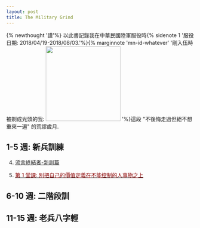 ```yaml
---
layout: post
title: The Military Grind
---
```

{% newthought '謹'%} 以此書記錄我在中華民國陸軍服役時{% sidenote 1 '服役日期: 2018/04/19-2018/08/03.'%}{% marginnote 'mn-id-whatever' '剛入伍時被剃成光頭的我: <img src="https://user-images.githubusercontent.com/7057863/40884275-363cf80a-6743-11e8-83e3-1dabf5c11287.png" width="200">
'%}這段 "不後悔走過但絕不想重來一遍" 的荒謬歲月.

## 1-5 週: 新兵訓練

<!--1. [通往地獄的高速公路](chap_1/highway_to_hell/):
 
2. [懇親](chap_1/probabilityreview):

3. [鑑測](chap_1/applications):-->

4. [流言終結者-新訓篇](chap_1/myth_buster/) 

5. [<span style="color:DarkRed">第 1 堂課: 別把自己的價值定義在不能控制的人事物之上</span>](chap_1/highway_to_hell/)

## 6-10 週: 二階段訓

<!--1. [全休](chap_2/directed/):

2. [圖書館 or 健身房?](chap_2/library_or_gym/):

3. [饒舌](chap_2/undirected/):-->

<!--4. [流言終結者: 二階段篇](chap_1/highway_to_hell/) 

5. [<span style="color:DarkRed">第 2 堂課: 做選擇前, 觀察自己最能忍受哪一種痛苦而不是只看最喜歡哪一種結果</span>](chap_1/highway_to_hell/)-->

## 11-15 週: 老兵八字輕

<!--1. [軍官考試](chap_3/ve/):

2. [捲菸](chap_3/jt/):

3. [轉診](chap_3/sampling/):

4. [星夜呢喃](chap_3/variational/):

5. [頭也不回](chap_3/variational/):-->


<!--## 體會

1. [The variational autoencoder](extras/vae): Deep generative models. The reparametrization trick. Learning latent visual representations.


## 附錄 1: 笑話

## 附錄 2: 當兵時閱讀的書
-->

